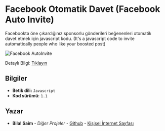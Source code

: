# Facebook Otomatik Davet (Facebook Auto Invite)

Facebookta öne çıkardığınız sponsorlu gönderileri beğenenleri otomatik davet etmek için javascript kodu. (It's a javascript code to invite automatically people who like your boosted post)

![Facebook AutoInvite](https://www.bilalsaim.com/upload/news/facebookta_gonderiyi_paylasanlarin_listesini_alma_h1628.jpg)

Detaylı Bilgi: [Tıklayın](https://www.bilalsaim.com/facebookta-gonderiyi-paylasanlarin-listesini-alma-h1628)

## Bilgiler

* **Betik dili:** `Javascript`
* **Kod sürümü:** `1.1`

## Yazar

* **Bilal Saim** - *Diğer Projeler* - [Github](https://github.com/bilalsaim) - [Kişisel İnternet Sayfası](https://github.com/bilalsaim)
